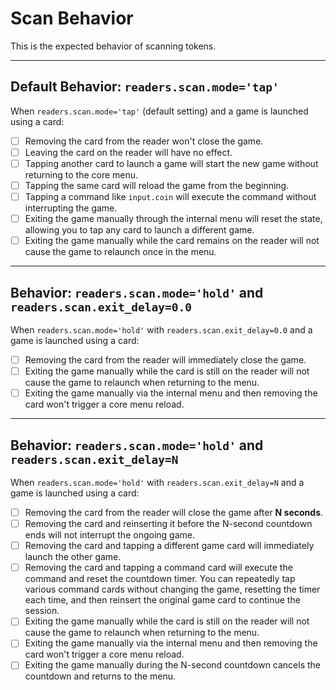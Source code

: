 # Scan Behavior

This is the expected behavior of scanning tokens.

---

## Default Behavior: `readers.scan.mode='tap'`

When `readers.scan.mode='tap'` (default setting) and a game is launched using a card:

- [ ] Removing the card from the reader won't close the game.
- [ ] Leaving the card on the reader will have no effect.
- [ ] Tapping another card to launch a game will start the new game without returning to the core menu.
- [ ] Tapping the same card will reload the game from the beginning.
- [ ] Tapping a command like `input.coin` will execute the command without interrupting the game.
- [ ] Exiting the game manually through the internal menu will reset the state, allowing you to tap any card to launch a different game.
- [ ] Exiting the game manually while the card remains on the reader will not cause the game to relaunch once in the menu.

---

## Behavior: `readers.scan.mode='hold'` and `readers.scan.exit_delay=0.0`

When `readers.scan.mode='hold'` with `readers.scan.exit_delay=0.0` and a game is launched using a card:

- [ ] Removing the card from the reader will immediately close the game.
- [ ] Exiting the game manually while the card is still on the reader will not cause the game to relaunch when returning to the menu.
- [ ] Exiting the game manually via the internal menu and then removing the card won't trigger a core menu reload.

---

## Behavior: `readers.scan.mode='hold'` and `readers.scan.exit_delay=N`

When `readers.scan.mode='hold'` with `readers.scan.exit_delay=N` and a game is launched using a card:

- [ ] Removing the card from the reader will close the game after **N seconds**.
- [ ] Removing the card and reinserting it before the N-second countdown ends will not interrupt the ongoing game.
- [ ] Removing the card and tapping a different game card will immediately launch the other game.
- [ ] Removing the card and tapping a command card will execute the command and reset the countdown timer. You can repeatedly tap various command cards without changing the game, resetting the timer each time, and then reinsert the original game card to continue the session.
- [ ] Exiting the game manually while the card is still on the reader will not cause the game to relaunch when returning to the menu.
- [ ] Exiting the game manually via the internal menu and then removing the card won't trigger a core menu reload.
- [ ] Exiting the game manually during the N-second countdown cancels the countdown and returns to the menu.
